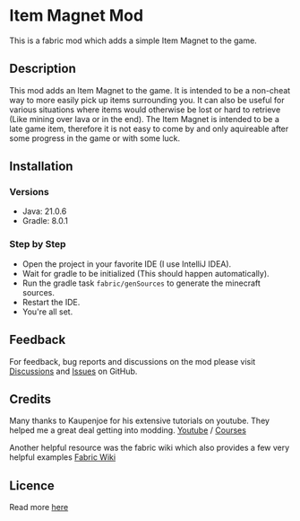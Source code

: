 # Item Magnet Mod

This is a fabric mod which adds a simple Item Magnet to the game.

## Description

This mod adds an Item Magnet to the game. It is intended to be a non-cheat way to more easily pick up items surrounding you. It can also be useful for various situations where items would otherwise be lost or hard to retrieve (Like mining over lava or in the end).
The Item Magnet is intended to be a late game item, therefore it is not easy to come by and only aquireable after some progress in the game or with some luck.

## Installation

### Versions

- Java: 21.0.6
- Gradle: 8.0.1

### Step by Step

* Open the project in your favorite IDE (I use IntelliJ IDEA).
* Wait for gradle to be initialized (This should happen automatically).
* Run the gradle task `fabric/genSources` to generate the minecraft sources.
* Restart the IDE.
* You're all set.

## Feedback
For feedback, bug reports and discussions on the mod please visit [Discussions](https://github.com/davdeo/mc-item-magnet-mod/discussions) and [Issues](https://github.com/davdeo/mc-item-magnet-mod/issues) on GitHub.

## Credits

Many thanks to Kaupenjoe for his extensive tutorials on youtube. They helped me a great deal getting into modding. [Youtube](https://www.youtube.com/@ModdingByKaupenjoe) / [Courses](https://courses.kaupenjoe.net/)

Another helpful resource was the fabric wiki which also provides a few very helpful examples [Fabric Wiki](https://fabricmc.net/wiki/start/)

## Licence
Read more [here](./LICENCE.md)
